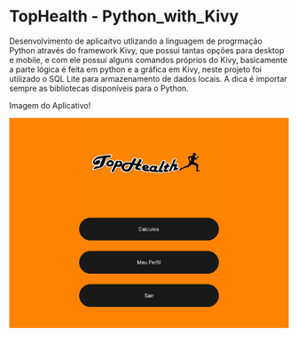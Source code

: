 # TopHealth - Python_with_Kivy
Desenvolvimento de aplicaitvo utlizando a linguagem de progrmação Python através do framework Kivy, que possui tantas opções para desktop e mobile, e com ele possui alguns comandos próprios do Kivy, basicamente a parte lógica é feita em python e a gráfica em Kivy, neste projeto foi utilizado o SQL Lite para armazenamento de dados locais.
A dica é importar sempre as bibliotecas disponíveis para o Python.

Imagem do Aplicativo!


![TopHealth](Menu.png)
